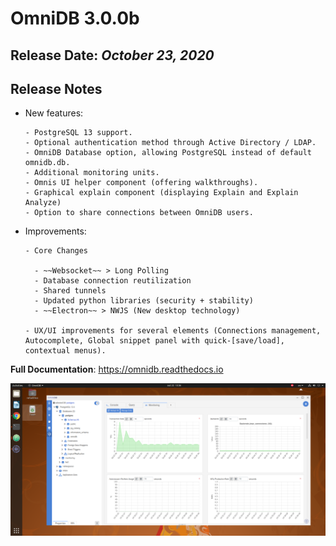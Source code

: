 # OmniDB 3.0.0b

## Release Date: *October 23, 2020*

## Release Notes

- New features:

      - PostgreSQL 13 support.
      - Optional authentication method through Active Directory / LDAP.
      - OmniDB Database option, allowing PostgreSQL instead of default omnidb.db.
      - Additional monitoring units.
      - Omnis UI helper component (offering walkthroughs).
      - Graphical explain component (displaying Explain and Explain Analyze)
      - Option to share connections between OmniDB users.


- Improvements:

      - Core Changes

        - ~~Websocket~~ > Long Polling
        - Database connection reutilization
        - Shared tunnels
        - Updated python libraries (security + stability)
        - ~~Electron~~ > NWJS (New desktop technology)

      - UX/UI improvements for several elements (Connections management, Autocomplete, Global snippet panel with quick-[save/load], contextual menus).




**Full Documentation**: https://omnidb.readthedocs.io

![](https://raw.githubusercontent.com/OmniDB/doc/master/img/omnidb_3/dashboard.png)
